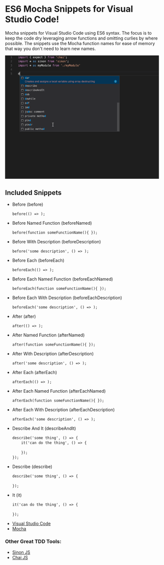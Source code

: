 # ES6 Mocha Snippets for Visual Studio Code!
Mocha snippets for Visual Studio Code using ES6 syntax.  The focus is to keep the code dry
leveraging arrow functions and omitting curlies by where possible.  The 
snippets use the Mocha function names for ease of memory that way you don't need to learn new names.

![screenshot](images/demo.gif)

## Included Snippets
- Before (before)
    ```
    before(() => );
    ```
- Before Named Function (beforeNamed)
    ```
    before(function someFunctionName(){ });        
    ```
- Before With Description (beforeDescription)
    ```
    before('some description', () => );    
    ```
- Before Each (beforeEach)
    ```
    beforeEach(() => );
    ```
- Before Each Named Function (beforeEachNamed)
    ```
    beforeEach(function someFunctionName(){ });
    ```
- Before Each With Description (beforeEachDescription)
    ```
    beforeEach('some description', () => );
    ```
- After (after)
    ```
    after(() => );
    ```
- After Named Function (afterNamed)
    ```
    after(function someFunctionName(){ });
    ```
- After With Description (afterDescription)
    ```
    after('some description', () => );
    ```
- After Each (afterEach)
    ```
    afterEach(() => );
    ```
- After Each Named Function (afterEachNamed)
    ```
    afterEach(function someFunctionName(){ });
    ```
- After Each With Description (afterEachDescription)
    ```
    afterEach('some description', () => );
    ```
- Describe And It (describeAndIt)
    ```
    describe('some thing', () => {
        it('can do the thing', () => {
        
        });
    });
    ```
- Describe (describe)
    ```
    describe('some thing', () => {
    
    });
    ```
- It (it)
    ```
    it('can do the thing', () => {
    
    });
    ```



* [Visual Studio Code](http://code.visualstudio.com/)
* [Mocha](https://mochajs.org/)

### Other Great TDD Tools:

* [Sinon JS](http://sinonjs.org/)
* [Chai JS](https://chaijs.com/)
